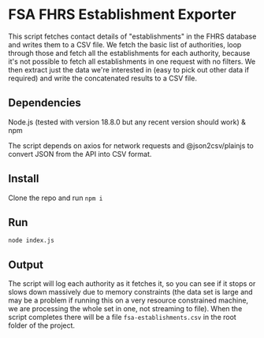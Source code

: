 # FSA FHRS Establishment Exporter

This script fetches contact details of "establishments" in the FHRS database and writes them to a CSV file. We fetch the basic list of authorities, loop through those and fetch all the establishments for each authority, because it's not possible to fetch all establishments in one request with no filters. We then extract just the data we're interested in (easy to pick out other data if required) and write the concatenated results to a CSV file.

## Dependencies
Node.js (tested with version 18.8.0 but any recent version should work) & npm

The script depends on axios for network requests and @json2csv/plainjs to convert JSON from the API into CSV format.

## Install
Clone the repo and run `npm i`

## Run
`node index.js`

## Output
The script will log each authority as it fetches it, so you can see if it stops or slows down massively due to memory constraints (the data set is large and may be a problem if running this on a very resource constrained machine, we are processing the whole set in one, not streaming to file). When the script completes there will be a file `fsa-establishments.csv` in the root folder of the project.

